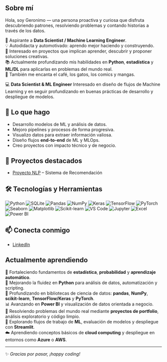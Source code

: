 ## Sobre mí

Hola, soy Geronimo — una persona proactiva y curiosa que disfruta descubriendo patrones, resolviendo problemas y contando historias a través de los datos.

🎯 Aspirante a **Data Scientist / Machine Learning Engineer**.  
💡 Autodidacta y automotivado: aprendo mejor haciendo y construyendo.  
🧠 Interesado en proyectos que implican aprender, descubrir y proponer soluciones creativas.  
📚 Actualmente profundizando mis habilidades en **Python**, **estadística** y **ML/DL** para aplicarlas en problemas del mundo real.  
🌟 También me encanta el café, los gatos, los comics y mangas.

💻 **Data Scientist & ML Engineer** 
Interesado en diseño de flujos de Machine Learning y en seguir profundizando en buenas prácticas de desarrollo y despliegue de modelos.

## 🚀 Lo que hago
- Desarrollo modelos de ML y análisis de datos.
- Mejoro pipelines y procesos de forma progresiva.
- Visualizo datos para extraer información valiosa.
- Diseño flujos **end-to-end** de ML y MLOps.
- Creo proyectos con impacto técnico y de negocio.

## 📂 Proyectos destacados
- [Proyecto NLP]([link_proyecto](https://github.com/geronimo290/Sistema-de-Recomendaci-n-Comiquer-a)) – Sistema de Recomendación

## 🛠 Tecnologías y Herramientas
![Python](https://img.shields.io/badge/Python-3776AB?logo=python&logoColor=white)
![SQLite](https://img.shields.io/badge/SQLite-003B57?logo=sqlite&logoColor=white)
![Pandas](https://img.shields.io/badge/Pandas-150458?logo=pandas&logoColor=white)
![NumPy](https://img.shields.io/badge/NumPy-013243?logo=numpy&logoColor=white)
![Keras](https://img.shields.io/badge/Keras-D00000?logo=keras&logoColor=white)
![TensorFlow](https://img.shields.io/badge/TensorFlow-FF6F00?logo=tensorflow&logoColor=white)
![PyTorch](https://img.shields.io/badge/PyTorch-EE4C2C?logo=pytorch&logoColor=white)
![Seaborn](https://img.shields.io/badge/Seaborn-3C3C3C?logo=seaborn&logoColor=white)
![Matplotlib](https://img.shields.io/badge/Matplotlib-11557c?logo=matplotlib&logoColor=white)
![Scikit-learn](https://img.shields.io/badge/Scikit--learn-F7931E?logo=scikitlearn&logoColor=white)
![VS Code](https://img.shields.io/badge/VS%20Code-007ACC?logo=visualstudiocode&logoColor=white)
![Jupyter](https://img.shields.io/badge/Jupyter-F37626?logo=jupyter&logoColor=white)
![Excel](https://img.shields.io/badge/Excel-217346?logo=microsoft-excel&logoColor=white)
![Power BI](https://img.shields.io/badge/Power%20BI-F2C811?logo=powerbi&logoColor=black)

## 📫 Conecta conmigo
- [LinkedIn](link_linkedin)


## Actualmente aprendiendo

🧠 Fortaleciendo fundamentos de **estadística**, **probabilidad** y **aprendizaje automático**.  
🐍 Mejorando la fluidez en **Python** para análisis de datos, automatización y scripting.  
🧰 Profundizando en bibliotecas de ciencia de datos: **pandas**, **NumPy**, **scikit-learn**, **TensorFlow/Keras** y **PyTorch**.  
📊 Avanzando en **Power BI** y visualización de datos orientada a negocio.  
🧪 Resolviendo problemas del mundo real mediante **proyectos de portfolio**, análisis exploratorio y código limpio.  
🚀 Explorando flujos de trabajo de **ML**, evaluación de modelos y despliegue con **Streamlit**.  
☁️ Aprendiendo conceptos básicos de **cloud computing** y despliegue en entornos como **Azure** o **AWS**. 

---
✨ *Gracias por pasar, ¡happy coding!*

<!--
**geronimo290/geronimo290** is a ✨ _special_ ✨ repository because its `README.md` (this file) appears on your GitHub profile.

Here are some ideas to get you started:

- 🔭 I’m currently working on ...
- 🌱 I’m currently learning ...
- 👯 I’m looking to collaborate on ...
- 🤔 I’m looking for help with ...
- 💬 Ask me about ...
- 📫 How to reach me: ...
- 😄 Pronouns: ...
- ⚡ Fun fact: ...
-->
